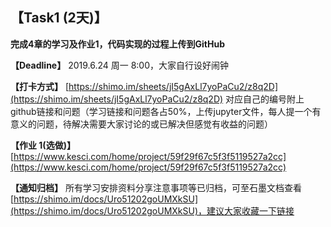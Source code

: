 
## 【Task1 (2天)】
**完成4章的学习及作业1，代码实现的过程上传到GitHub**

**【Deadline】**
2019.6.24  周一 8:00，大家自行设好闹钟

**【打卡方式】**
[https://shimo.im/sheets/jI5gAxLl7yoPaCu2/z8q2D](https://shimo.im/sheets/jI5gAxLl7yoPaCu2/z8q2D)
对应自己的编号附上github链接和问题（学习链接和问题各占50%，上传jupyter文件，每人提一个有意义的问题，待解决需要大家讨论的或已解决但感觉有收益的问题）

**【作业 1(选做)】**
[https://www.kesci.com/home/project/59f29f67c5f3f5119527a2cc](https://www.kesci.com/home/project/59f29f67c5f3f5119527a2cc)

**【通知归档】**
所有学习安排资料分享注意事项等已归档，可至石墨文档查看[https://shimo.im/docs/Uro51202goUMXkSU](https://shimo.im/docs/Uro51202goUMXkSU)，建议大家收藏一下链接
